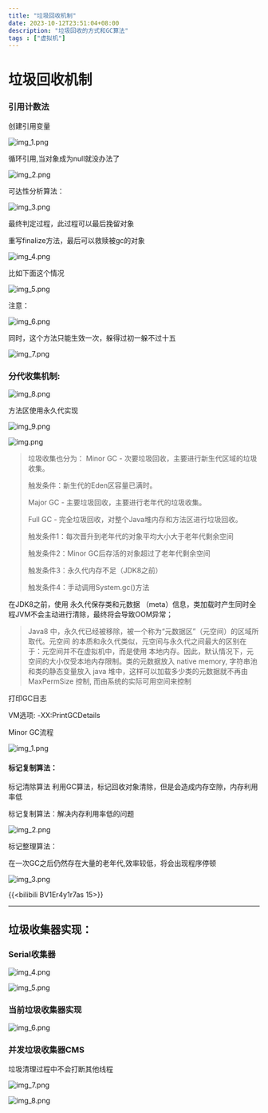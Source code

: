 ```yaml
---
title: "垃圾回收机制"
date: 2023-10-12T23:51:04+08:00
description: "垃圾回收的方式和GC算法"
tags : ["虚拟机"]
---
```

# 垃圾回收机制
### 引用计数法
创建引用变量

![img_1.png](../jvm/img_1.png)

循环引用,当对象成为null就没办法了

![img_2.png](../jvm/img_2.png)

可达性分析算法：

![img_3.png](../jvm/img_3.png)

最终判定过程，此过程可以最后挽留对象

重写finalize方法，最后可以救赎被gc的对象

![img_4.png](../jvm/img_4.png)

比如下面这个情况

![img_5.png](../jvm/img_5.png)

注意：

![img_6.png](../jvm/img_6.png)

同时，这个方法只能生效一次，躲得过初一躲不过十五

![img_7.png](../jvm/img_7.png)

### 分代收集机制:

![img_8.png](../jvm/img_8.png)

方法区使用永久代实现

![img_9.png](../jvm/img_9.png)

![img.png](img.png)

>
> 垃圾收集也分为：
>Minor GC - 次要垃圾回收，主要进行新生代区域的垃圾收集。
>
>触发条件：新生代的Eden区容量已满时。
>
>Major GC - 主要垃圾回收，主要进行老年代的垃圾收集。
>
>Full GC - 完全垃圾回收，对整个Java堆内存和方法区进行垃圾回收。
>
>触发条件1：每次晋升到老年代的对象平均大小大于老年代剩余空间
>
>触发条件2：Minor GC后存活的对象超过了老年代剩余空间
>
>触发条件3：永久代内存不足（JDK8之前）
>
>触发条件4：手动调用System.gc()方法
>

在JDK8之前，使用 永久代保存类和元数据 （meta）信息，类加载时产生同时全程JVM不会主动进行清除，最终将会导致OOM异常；

>Java8 中，永久代已经被移除，被一个称为“元数据区”（元空间）的区域所取代。元空间
>的本质和永久代类似，元空间与永久代之间最大的区别在于：元空间并不在虚拟机中，而是使用
>本地内存。因此，默认情况下，元空间的大小仅受本地内存限制。类的元数据放入 native
>memory, 字符串池和类的静态变量放入 java 堆中，这样可以加载多少类的元数据就不再由
>MaxPermSize 控制, 而由系统的实际可用空间来控制

打印GC日志

VM选项: -XX:PrintGCDetails

Minor GC流程

![img_1.png](img_1.png)

#### 标记复制算法：

标记清除算法 利用GC算法，标记回收对象清除，但是会造成内存空隙，内存利用率低

标记复制算法：解决内存利用率低的问题

![img_2.png](img_2.png)

标记整理算法：

在一次GC之后仍然存在大量的老年代,效率较低，将会出现程序停顿

![img_3.png](img_3.png)

{{<bilibili BV1Er4y1r7as 15>}}

<hr/>

## 垃圾收集器实现：

### Serial收集器

![img_4.png](img_4.png)

![img_5.png](img_5.png)

### 当前垃圾收集器实现

![img_6.png](img_6.png)

### 并发垃圾收集器CMS
垃圾清理过程中不会打断其他线程

![img_7.png](img_7.png)

![img_8.png](img_8.png)

